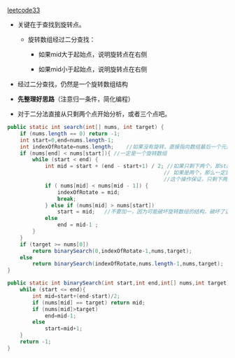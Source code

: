 [leetcode33](https://leetcode-cn.com/problems/search-in-rotated-sorted-array/submissions/)


* 关键在于查找到旋转点。

  * 旋转数组经过二分查找：

    * 如果mid大于起始点，说明旋转点在右侧

    * 如果mid小于起始点，说明旋转点在右侧
* 经过二分查找，仍然是一个旋转数组结构
* **先整理好思路**（注意归一条件，简化编程）
* 对于二分法直接从只剩两个点开始分析，或者三个点吧。

```java 
public static int search(int[] nums, int target) {
    if (nums.length == 0) return -1;
    int start=0,end=nums.length-1;
    int indexOfRotate=nums.length;    //如果没有旋转，直接指向数组最后一个元素的下一个。
    if (nums[end] < nums[start]){ //一定是一个旋转数组
        while (start < end) {
            int mid = start + (end - start+1) / 2; //如果只剩下两个，即start+1=end 防止死循环。
                                                  // 如果是两个，那么一定是end。
            									  //这个操作保证，只剩下两个时指向后一个，end-start=偶数时，指向后一个。
            if ( nums[mid] < nums[mid - 1]) {
                indexOfRotate = mid;
                break;
            } else if (nums[mid] > nums[start])
                start = mid;   //不要加一，因为可能破坏旋转数组的结构，破坏了这一结构就不能再使用这个算//法了。
            else
                end = mid-1 ;
        }
    }
    if (target >= nums[0])
        return binarySearch(0,indexOfRotate-1,nums,target);
    else
        return binarySearch(indexOfRotate,nums.length-1,nums,target);
}

public static int binarySearch(int start,int end,int[] nums,int target){
    while (start <= end){
        int mid=start+(end-start)/2;
        if (nums[mid] == target) return mid;
        if (nums[mid]>target)
            end=mid-1;
        else
            start=mid+1;
    }
    return -1;
}
```


